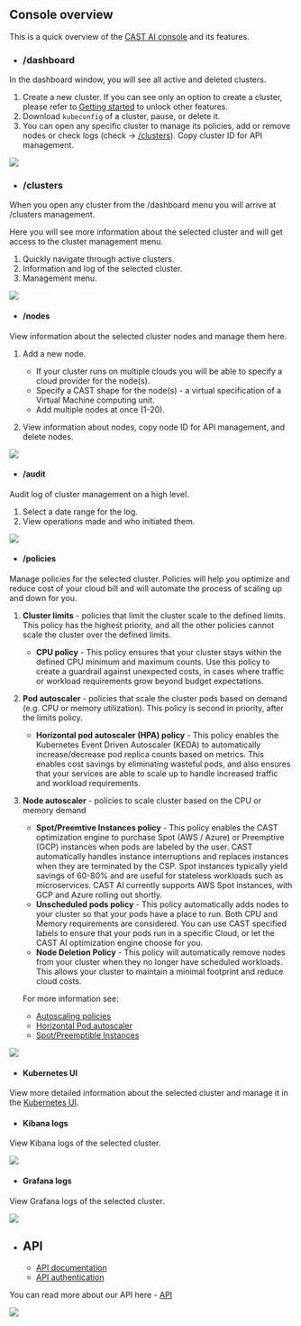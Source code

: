 ## Console overview

This is a quick overview of the [CAST AI console](https://console.cast.ai) and its features.

- ### /dashboard

In the dashboard window, you will see all active and deleted clusters.

1. Create a new cluster. If you can see only an option to create a cluster, please refer to [Getting started](/docs/getting-started.md) to unlock other features.
2. Download `kubeconfig` of a cluster, pause, or delete it.
3. You can open any specific cluster to manage its policies, add or remove nodes or check logs (check -> [/clusters](../console-overview/console-overview.md#clusters)). Copy cluster ID for API management.

![](images/dashboard.png)

- ### /clusters

When you open any cluster from the /dashboard menu you will arrive at /clusters management.

Here you will see more information about the selected cluster and will get access to the cluster management menu.

1. Quickly navigate through active clusters.
2. Information and log of the selected cluster.
3. Management menu.

![](images/clusters.png)

  - #### /nodes
  
  View information about the selected cluster nodes and manage them here.
  
  1. Add a new node.
     - If your cluster runs on multiple clouds you will be able to specify a cloud provider for the node(s).
     - Specify a CAST shape for the node(s) - a virtual specification of a Virtual Machine computing unit.
     - Add multiple nodes at once (1-20).
     
  2. View information about nodes, copy node ID for API management, and delete nodes.
  
![](images/nodes.png)
  
  - #### /audit
  
  Audit log of cluster management on a high level.
  
  1. Select a date range for the log.
  2. View operations made and who initiated them.
  
![](images/auditlog.png)
  
  - #### /policies
  
  Manage policies for the selected cluster. Policies will help you optimize and reduce cost of your cloud bill and will automate the process of scaling up and down for you.
  
  1. **Cluster limits** - policies that limit the cluster scale to the defined limits. This policy has the highest priority, and all the other policies cannot scale the cluster over the defined limits.
     - **CPU policy** - This policy ensures that your cluster stays within the defined CPU minimum and maximum counts. Use this policy to create a guardrail against unexpected costs, in cases where traffic or workload requirements grow beyond budget expectations.

  2. **Pod autoscaler** - policies that scale the cluster pods based on demand (e.g. CPU or memory utilization). This policy is second in priority, after the limits policy.
     - **Horizontal pod autoscaler (HPA) policy** - This policy enables the Kubernetes Event Driven Autoscaler (KEDA) to automatically increase/decrease pod replica counts based on metrics. This enables cost savings by eliminating wasteful pods, and also ensures that your services are able to scale up to handle increased traffic and workload requirements.

  3. **Node autoscaler** - policies to scale cluster based on the CPU or memory demand
     - **Spot/Preemtive Instances policy** - This policy enables the CAST optimization engine to purchase Spot (AWS / Azure) or Preemptive (GCP) instances when pods are labeled by the user. CAST automatically handles instance interruptions and replaces instances when they are terminated by the CSP. Spot instances typically yield savings of 60-80% and are useful for stateless workloads such as microservices. CAST AI currently supports AWS Spot instances, with GCP and Azure rolling out shortly.
     - **Unscheduled pods policy** - This policy automatically adds nodes to your cluster so that your pods have a place to run. Both CPU and Memory requirements are considered. You can use CAST specified labels to ensure that your pods run in a specific Cloud, or let the CAST AI optimization engine choose for you.
     - **Node Deletion Policy** - This policy will automatically remove nodes from your cluster when they no longer have scheduled workloads. This allows your cluster to maintain a minimal footprint and reduce cloud costs.

     For more information see:

     - [Autoscaling policies](docs/guides/autoscaling-policies/)
     - [Horizontal Pod autoscaler](docs/guides/hpa/)
     - [Spot/Preemptible Instances](docs/guides/spot-instances/spot/)
  
![](images/policies.png)
  
  - #### Kubernetes UI
  
  View more detailed information about the selected cluster and manage it in the [Kubernetes UI](https://kubernetes.io/docs/tasks/access-application-cluster/web-ui-dashboard/).
  
  - #### Kibana logs
  
  View Kibana logs of the selected cluster.
  
  ![](images/kibana.png)
  
  - #### Grafana logs
  
  View Grafana logs of the selected cluster.
  
  ![](images/grafana.png)
  
  
  - ## API

    - [API documentation](https://api.cast.ai/v1/spec/)
    - [API authentication](../api/authentication.md)

You can read more about our API here - [API](../api/overview.md)

  ![](images/API.png)
  
